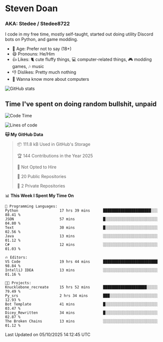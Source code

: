 # Steven Doan
### AKA: Stedee / Stedee8722
I code in my free time, mostly self-taught, started out doing utility Discord bots on Python, and game modding.

- 🤔 Age: Prefer not to say (18+)
- 😄 Pronouns: He/Him
- 👍 Likes: 🐈 cute fluffy things, 💻 computer-related things, 🎮 modding games, 🎶 music
- 👎 Dislikes: Pretty much nothing
- 🥹 Wanna know more about computers

![GitHub stats](https://github-readme-stats-iota-mocha-40.vercel.app/api?username=Stedee8722&show=prs_merged,prs_merged_percentage&show_icons=true&theme=transparent)

## Time I've spent on doing random bullshit, unpaid
<!--START_SECTION:Time I've spent on doing random bullshit, unpaid-->
![Code Time](http://img.shields.io/badge/Code%20Time-348%20hrs%2055%20mins-blue)

![Lines of code](https://img.shields.io/badge/From%20Hello%20World%20I%27ve%20Written-89.2%20thousand%20lines%20of%20code-blue)

**🐱 My GitHub Data** 

> 📦 111.8 kB Used in GitHub's Storage 
 > 
> 🏆 144 Contributions in the Year 2025
 > 
> 🚫 Not Opted to Hire
 > 
> 📜 20 Public Repositories 
 > 
> 🔑 2 Private Repositories 
 > 
📊 **This Week I Spent My Time On** 

```text
💬 Programming Languages: 
Python                   17 hrs 39 mins      ██████████████████████░░░   88.41 % 
JSON                     57 mins             █░░░░░░░░░░░░░░░░░░░░░░░░   04.80 % 
Text                     30 mins             █░░░░░░░░░░░░░░░░░░░░░░░░   02.56 % 
Java                     13 mins             ░░░░░░░░░░░░░░░░░░░░░░░░░   01.12 % 
C#                       12 mins             ░░░░░░░░░░░░░░░░░░░░░░░░░   01.03 % 

🔥 Editors: 
VS Code                  19 hrs 44 mins      █████████████████████████   98.84 % 
IntelliJ IDEA            13 mins             ░░░░░░░░░░░░░░░░░░░░░░░░░   01.16 % 

🐱‍💻 Projects: 
Knucklebone_recreate     15 hrs 52 mins      ████████████████████░░░░░   79.49 % 
Py_srs                   2 hrs 34 mins       ███░░░░░░░░░░░░░░░░░░░░░░   12.93 % 
Bot Template             41 mins             █░░░░░░░░░░░░░░░░░░░░░░░░   03.47 % 
Dicey_Rewritten          34 mins             █░░░░░░░░░░░░░░░░░░░░░░░░   02.87 % 
The Broken Chains        13 mins             ░░░░░░░░░░░░░░░░░░░░░░░░░   01.12 % 
```


 Last Updated on 05/10/2025 14:12:45 UTC
<!--END_SECTION:Time I've spent on doing random bullshit, unpaid-->

